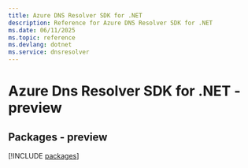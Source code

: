 ```yaml
---
title: Azure DNS Resolver SDK for .NET
description: Reference for Azure DNS Resolver SDK for .NET
ms.date: 06/11/2025
ms.topic: reference
ms.devlang: dotnet
ms.service: dnsresolver
---
```

# Azure Dns Resolver SDK for .NET - preview
## Packages - preview
[!INCLUDE [packages](dns-resolver-index.md)]